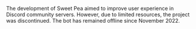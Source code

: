 The development of Sweet Pea aimed to improve user experience in Discord community servers. However, due to limited resources, the project was discontinued. The bot has remained offline since November 2022.
